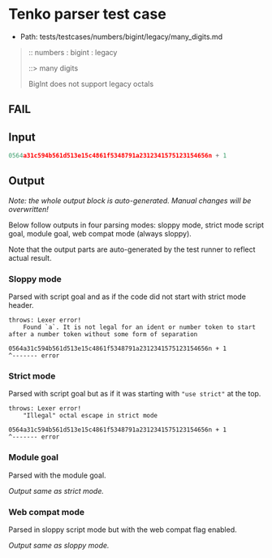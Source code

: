 # Tenko parser test case

- Path: tests/testcases/numbers/bigint/legacy/many_digits.md

> :: numbers : bigint : legacy
>
> ::> many digits
>
> BigInt does not support legacy octals

## FAIL

## Input

`````js
0564a31c594b561d513e15c4861f5348791a2312341575123154656n + 1
`````

## Output

_Note: the whole output block is auto-generated. Manual changes will be overwritten!_

Below follow outputs in four parsing modes: sloppy mode, strict mode script goal, module goal, web compat mode (always sloppy).

Note that the output parts are auto-generated by the test runner to reflect actual result.

### Sloppy mode

Parsed with script goal and as if the code did not start with strict mode header.

`````
throws: Lexer error!
    Found `a`. It is not legal for an ident or number token to start after a number token without some form of separation

0564a31c594b561d513e15c4861f5348791a2312341575123154656n + 1
^------- error
`````

### Strict mode

Parsed with script goal but as if it was starting with `"use strict"` at the top.

`````
throws: Lexer error!
    "Illegal" octal escape in strict mode

0564a31c594b561d513e15c4861f5348791a2312341575123154656n + 1
^------- error
`````


### Module goal

Parsed with the module goal.

_Output same as strict mode._

### Web compat mode

Parsed in sloppy script mode but with the web compat flag enabled.

_Output same as sloppy mode._
